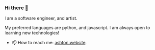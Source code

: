 ### Hi there 👋

I am a software engineer, and artist.

My preferred languages are python, and javascript. I am always open to learning new technologies!
- 📫 How to reach me: [ashton.website](https://ashton.website).
<!--

Besides software engineering and technology, I am an artist!
I like to make journals which improve my daily life. 
Find out more here:
I like to capture photography of sunsets and sunrises as a way to celebrate each day.
Can see some of my photos here:
I also am very fond of acrylic paint.


**ashears/ashears** is a ✨ _special_ ✨ repository because its `README.md` (this file) appears on your GitHub profile.

Here are some ideas to get you started:

- 🔭 I’m currently working on ...
- 🌱 I’m currently learning ...
- 👯 I’m looking to collaborate on ...
- 🤔 I’m looking for help with ...
- 💬 Ask me about ...
- 😄 Pronouns: ...
- ⚡ Fun fact: ...
-->
